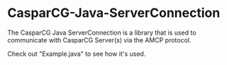 CasparCG-Java-ServerConnection
==============================

The CasparCG Java ServerConnection is a library that is used to communicate with CasparCG Server(s) via the AMCP protocol.

Check out "Example.java" to see how it's used.